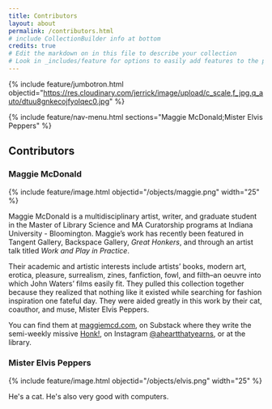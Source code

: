 ```yaml
---
title: Contributors
layout: about
permalink: /contributors.html
# include CollectionBuilder info at bottom
credits: true
# Edit the markdown on in this file to describe your collection
# Look in _includes/feature for options to easily add features to the page
---
```


{% include feature/jumbotron.html objectid="https://res.cloudinary.com/jerrick/image/upload/c_scale,f_jpg,q_auto/dtuu8gnkecojfyolqec0.jpg" %}

{% include feature/nav-menu.html sections="Maggie McDonald;Mister Elvis Peppers" %}

## Contributors

### Maggie McDonald

{% include feature/image.html objectid="/objects/maggie.png" width="25" %}

Maggie McDonald is a multidisciplinary artist, writer, and graduate student in the Master of Library Science and MA Curatorship programs at Indiana University - Bloomington. Maggie’s work has recently been featured in Tangent Gallery, Backspace Gallery, *Great Honkers*, and through an artist talk titled *Work and Play in Practice*.
 
Their academic and artistic interests include artists’ books, modern art, erotica, pleasure, surrealism, zines, fanfiction, fowl, and filth–an oeuvre into which John Waters’ films easily fit. They pulled this collection together because they realized that nothing like it existed while searching for fashion inspiration one fateful day. They were aided greatly in this work by their cat, coauthor, and muse, Mister Elvis Peppers.

You can find them at [maggiemcd.com](https://maggiemcd.com/), on Substack where they write the semi-weekly missive [Honk!](https://honkhonkhonk.substack.com/), on Instagram [@aheartthatyearns](https://www.instagram.com/aheartthatyearns/), or at the library.

### Mister Elvis Peppers

{% include feature/image.html objectid="/objects/elvis.png" width="25" %}

He's a cat. He's also very good with computers.